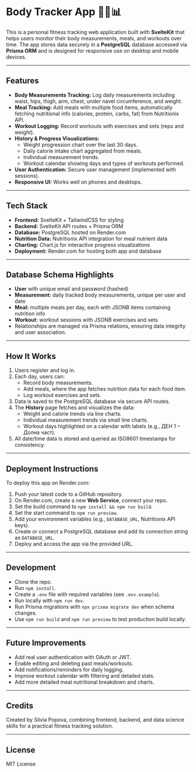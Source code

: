 # Body Tracker App 🏋️‍♂️📊

This is a personal fitness tracking web application built with **SvelteKit** that helps users monitor their body measurements, meals, and workouts over time. The app stores data securely in a **PostgreSQL** database accessed via **Prisma ORM** and is designed for responsive use on desktop and mobile devices.

---

## Features

- **Body Measurements Tracking:** Log daily measurements including waist, hips, thigh, arm, chest, under navel circumference, and weight.
- **Meal Tracking:** Add meals with multiple food items, automatically fetching nutritional info (calories, protein, carbs, fat) from Nutritionix API.
- **Workout Logging:** Record workouts with exercises and sets (reps and weight).
- **History & Progress Visualizations:**
  - Weight progression chart over the last 30 days.
  - Daily calorie intake chart aggregated from meals.
  - Individual measurement trends.
  - Workout calendar showing days and types of workouts performed.
- **User Authentication:** Secure user management (implemented with sessions).
- **Responsive UI:** Works well on phones and desktops.

---

## Tech Stack

- **Frontend:** SvelteKit + TailwindCSS for styling
- **Backend:** SvelteKit API routes + Prisma ORM
- **Database:** PostgreSQL hosted on Render.com
- **Nutrition Data:** Nutritionix API integration for meal nutrient data
- **Charting:** Chart.js for interactive progress visualizations
- **Deployment:** Render.com for hosting both app and database

---

## Database Schema Highlights

- **User** with unique email and password (hashed)
- **Measurement:** daily tracked body measurements, unique per user and date
- **Meal:** multiple meals per day, each with JSONB items containing nutrition info
- **Workout:** workout sessions with JSONB exercises and sets
- Relationships are managed via Prisma relations, ensuring data integrity and user association.

---

## How It Works

1. Users register and log in.
2. Each day, users can:
   - Record body measurements.
   - Add meals, where the app fetches nutrition data for each food item.
   - Log workout exercises and sets.
3. Data is saved to the PostgreSQL database via secure API routes.
4. The **History** page fetches and visualizes the data:
   - Weight and calorie trends via line charts.
   - Individual measurement trends via small line charts.
   - Workout days highlighted on a calendar with labels (e.g., ДЕН 1 – Долна част).
5. All date/time data is stored and queried as ISO8601 timestamps for consistency.

---

## Deployment Instructions

To deploy this app on Render.com:

1. Push your latest code to a GitHub repository.
2. On Render.com, create a new **Web Service**, connect your repo.
3. Set the build command to `npm install && npm run build`.
4. Set the start command to `npm run preview`.
5. Add your environment variables (e.g., `DATABASE_URL`, Nutritionix API keys).
6. Create or connect a PostgreSQL database and add its connection string as `DATABASE_URL`.
7. Deploy and access the app via the provided URL.

---

## Development

- Clone the repo.
- Run `npm install`.
- Create a `.env` file with required variables (see `.env.example`).
- Run locally with `npm run dev`.
- Run Prisma migrations with `npx prisma migrate dev` when schema changes.
- Use `npm run build` and `npm run preview` to test production build locally.

---

## Future Improvements

- Add real user authentication with OAuth or JWT.
- Enable editing and deleting past meals/workouts.
- Add notifications/reminders for daily logging.
- Improve workout calendar with filtering and detailed stats.
- Add more detailed meal nutritional breakdown and charts.

---

## Credits

Created by Silvia Popova, combining frontend, backend, and data science skills for a practical fitness tracking solution.

---

## License

MIT License

